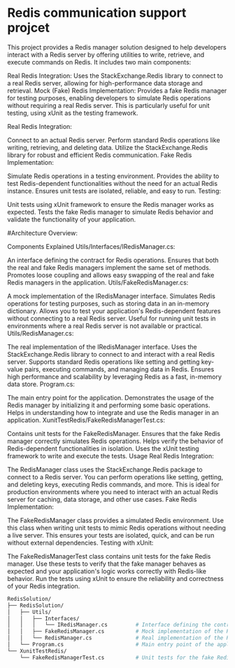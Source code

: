 # Redis communication support projcet

This project provides a Redis manager solution designed to help developers interact 
with a Redis server by offering utilities to write, retrieve, and execute commands on Redis. 
It includes two main components:

Real Redis Integration: Uses the StackExchange.Redis library to connect to a real Redis server, 
allowing for high-performance data storage and retrieval.
Mock (Fake) Redis Implementation: Provides a fake Redis manager for testing purposes, 
enabling developers to simulate Redis operations without requiring a real Redis server. 
This is particularly useful for unit testing, using xUnit as the testing framework.

Real Redis Integration:

Connect to an actual Redis server.
Perform standard Redis operations like writing, retrieving, and deleting data.
Utilize the StackExchange.Redis library for robust and efficient Redis communication.
Fake Redis Implementation:

Simulate Redis operations in a testing environment.
Provides the ability to test Redis-dependent functionalities without the need for an actual Redis instance.
Ensures unit tests are isolated, reliable, and easy to run.
Testing:

Unit tests using xUnit framework to ensure the Redis manager works as expected.
Tests the fake Redis manager to simulate Redis behavior and validate the functionality of your application.

#Architecture Overview:

Components Explained
Utils/Interfaces/IRedisManager.cs:

An interface defining the contract for Redis operations.
Ensures that both the real and fake Redis managers implement the same set of methods.
Promotes loose coupling and allows easy swapping of the real and fake Redis managers in the application.
Utils/FakeRedisManager.cs:

A mock implementation of the IRedisManager interface.
Simulates Redis operations for testing purposes, such as storing data in an in-memory dictionary.
Allows you to test your application's Redis-dependent features without connecting to a real Redis server.
Useful for running unit tests in environments where a real Redis server is not available or practical.
Utils/RedisManager.cs:

The real implementation of the IRedisManager interface.
Uses the StackExchange.Redis library to connect to and interact with a real Redis server.
Supports standard Redis operations like setting and getting key-value pairs, executing commands, and managing data in Redis.
Ensures high performance and scalability by leveraging Redis as a fast, in-memory data store.
Program.cs:

The main entry point for the application.
Demonstrates the usage of the Redis manager by initializing it and performing some basic operations.
Helps in understanding how to integrate and use the Redis manager in an application.
XunitTestRedis/FakeRedisManagerTest.cs:

Contains unit tests for the FakeRedisManager.
Ensures that the fake Redis manager correctly simulates Redis operations.
Helps verify the behavior of Redis-dependent functionalities in isolation.
Uses the xUnit testing framework to write and execute the tests.
Usage
Real Redis Integration:

The RedisManager class uses the StackExchange.Redis package to connect to a Redis server.
You can perform operations like setting, getting, and deleting keys, executing Redis commands, and more.
This is ideal for production environments where you need to interact with an actual Redis server for caching, data storage, and other use cases.
Fake Redis Implementation:

The FakeRedisManager class provides a simulated Redis environment.
Use this class when writing unit tests to mimic Redis operations without needing a live server.
This ensures your tests are isolated, quick, and can be run without external dependencies.
Testing with xUnit:

The FakeRedisManagerTest class contains unit tests for the fake Redis manager.
Use these tests to verify that the fake manager behaves as expected and your application's logic works correctly with Redis-like behavior.
Run the tests using xUnit to ensure the reliability and correctness of your Redis integration.

```bash
RedisSolution/
├── RedisSolution/
│   ├── Utils/
│   │   ├── Interfaces/
│   │   │   └── IRedisManager.cs         # Interface defining the contract for Redis operations, ensuring loose coupling.
│   │   ├── FakeRedisManager.cs          # Mock implementation of the Redis manager for testing purposes.
│   │   └── RedisManager.cs              # Real implementation of the Redis manager using StackExchange.Redis to interact with a Redis server.
│   └── Program.cs                       # Main entry point of the application, initializing and demonstrating the usage of the Redis manager.
└── XunitTestRedis/
    └── FakeRedisManagerTest.cs          # Unit tests for the fake Redis manager, ensuring that the mock behaves as expected.
